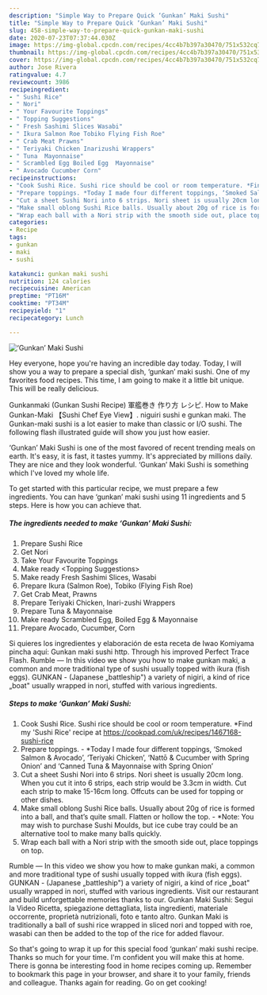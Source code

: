 ```yaml
---
description: "Simple Way to Prepare Quick ‘Gunkan’ Maki Sushi"
title: "Simple Way to Prepare Quick ‘Gunkan’ Maki Sushi"
slug: 458-simple-way-to-prepare-quick-gunkan-maki-sushi
date: 2020-07-23T07:37:44.030Z
image: https://img-global.cpcdn.com/recipes/4cc4b7b397a30470/751x532cq70/gunkan-maki-sushi-recipe-main-photo.jpg
thumbnail: https://img-global.cpcdn.com/recipes/4cc4b7b397a30470/751x532cq70/gunkan-maki-sushi-recipe-main-photo.jpg
cover: https://img-global.cpcdn.com/recipes/4cc4b7b397a30470/751x532cq70/gunkan-maki-sushi-recipe-main-photo.jpg
author: Jose Rivera
ratingvalue: 4.7
reviewcount: 3986
recipeingredient:
- " Sushi Rice"
- " Nori"
- " Your Favourite Toppings"
- " Topping Suggestions"
- " Fresh Sashimi Slices Wasabi"
- " Ikura Salmon Roe Tobiko Flying Fish Roe"
- " Crab Meat Prawns"
- " Teriyaki Chicken Inarizushi Wrappers"
- " Tuna  Mayonnaise"
- " Scrambled Egg Boiled Egg  Mayonnaise"
- " Avocado Cucumber Corn"
recipeinstructions:
- "Cook Sushi Rice. Sushi rice should be cool or room temperature. *Find my &#39;Sushi Rice&#39; recipe at https://cookpad.com/uk/recipes/1467168-sushi-rice"
- "Prepare toppings. *Today I made four different toppings, ‘Smoked Salmon &amp; Avocado’, ‘Teriyaki Chicken’, ‘Nattō &amp; Cucumber with Spring Onion’ and ‘Canned Tuna &amp; Mayonnaise with Spring Onion’"
- "Cut a sheet Sushi Nori into 6 strips. Nori sheet is usually 20cm long. When you cut it into 6 strips, each strip would be 3.3cm in width. Cut each strip to make 15-16cm long. Offcuts can be used for topping or other dishes."
- "Make small oblong Sushi Rice balls. Usually about 20g of rice is formed into a ball, and that’s quite small. Flatten or hollow the top. *Note: You may wish to purchase Sushi Moulds, but ice cube tray could be an alternative tool to make many balls quickly."
- "Wrap each ball with a Nori strip with the smooth side out, place toppings on top."
categories:
- Recipe
tags:
- gunkan
- maki
- sushi

katakunci: gunkan maki sushi 
nutrition: 124 calories
recipecuisine: American
preptime: "PT16M"
cooktime: "PT34M"
recipeyield: "1"
recipecategory: Lunch

---
```



![‘Gunkan’ Maki Sushi](https://img-global.cpcdn.com/recipes/4cc4b7b397a30470/751x532cq70/gunkan-maki-sushi-recipe-main-photo.jpg)

Hey everyone, hope you're having an incredible day today. Today, I will show you a way to prepare a special dish, ‘gunkan’ maki sushi. One of my favorites food recipes. This time, I am going to make it a little bit unique. This will be really delicious.

Gunkanmaki (Gunkan Sushi Recipe) 軍艦巻き 作り方 レシピ. How to Make Gunkan-Maki 【Sushi Chef Eye View】. niguiri sushi e gunkan maki. The Gunkan-maki sushi is a lot easier to make than classic or I/O sushi. The following flash illustrated guide will show you just how easier.

‘Gunkan’ Maki Sushi is one of the most favored of recent trending meals on earth. It's easy, it is fast, it tastes yummy. It's appreciated by millions daily. They are nice and they look wonderful. ‘Gunkan’ Maki Sushi is something which I've loved my whole life.


To get started with this particular recipe, we must prepare a few ingredients. You can have ‘gunkan’ maki sushi using 11 ingredients and 5 steps. Here is how you can achieve that.

<!--inarticleads1-->

##### The ingredients needed to make ‘Gunkan’ Maki Sushi:

1. Prepare  Sushi Rice
1. Get  Nori
1. Take  Your Favourite Toppings
1. Make ready  &lt;Topping Suggestions&gt;
1. Make ready  Fresh Sashimi Slices, Wasabi
1. Prepare  Ikura (Salmon Roe), Tobiko (Flying Fish Roe)
1. Get  Crab Meat, Prawns
1. Prepare  Teriyaki Chicken, Inari-zushi Wrappers
1. Prepare  Tuna &amp; Mayonnaise
1. Make ready  Scrambled Egg, Boiled Egg &amp; Mayonnaise
1. Prepare  Avocado, Cucumber, Corn


Si quieres los ingredientes y elaboración de esta receta de Iwao Komiyama pincha aquí: Gunkan maki sushi http. Through his improved Perfect Trace Flash. Rumble — In this video we show you how to make gunkan maki, a common and more traditional type of sushi usually topped with ikura (fish eggs). GUNKAN - (Japanese „battleship&#34;) a variety of nigiri, a kind of rice „boat&#34; usually wrapped in nori, stuffed with various ingredients. 

<!--inarticleads2-->

##### Steps to make ‘Gunkan’ Maki Sushi:

1. Cook Sushi Rice. Sushi rice should be cool or room temperature. *Find my &#39;Sushi Rice&#39; recipe at https://cookpad.com/uk/recipes/1467168-sushi-rice
1. Prepare toppings. - *Today I made four different toppings, ‘Smoked Salmon &amp; Avocado’, ‘Teriyaki Chicken’, ‘Nattō &amp; Cucumber with Spring Onion’ and ‘Canned Tuna &amp; Mayonnaise with Spring Onion’
1. Cut a sheet Sushi Nori into 6 strips. Nori sheet is usually 20cm long. When you cut it into 6 strips, each strip would be 3.3cm in width. Cut each strip to make 15-16cm long. Offcuts can be used for topping or other dishes.
1. Make small oblong Sushi Rice balls. Usually about 20g of rice is formed into a ball, and that’s quite small. Flatten or hollow the top. - *Note: You may wish to purchase Sushi Moulds, but ice cube tray could be an alternative tool to make many balls quickly.
1. Wrap each ball with a Nori strip with the smooth side out, place toppings on top.


Rumble — In this video we show you how to make gunkan maki, a common and more traditional type of sushi usually topped with ikura (fish eggs). GUNKAN - (Japanese „battleship&#34;) a variety of nigiri, a kind of rice „boat&#34; usually wrapped in nori, stuffed with various ingredients. Visit our restaurant and build unforgettable memories thanks to our. Gunkan Maki Sushi: Segui la Video Ricetta, spiegazione dettagliata, lista ingredienti, materiale occorrente, proprietà nutrizionali, foto e tanto altro. Gunkan Maki is traditionally a ball of sushi rice wrapped in sliced nori and topped with roe, wasabi can then be added to the top of the rice for added flavour. 

So that's going to wrap it up for this special food ‘gunkan’ maki sushi recipe. Thanks so much for your time. I'm confident you will make this at home. There is gonna be interesting food in home recipes coming up. Remember to bookmark this page in your browser, and share it to your family, friends and colleague. Thanks again for reading. Go on get cooking!
